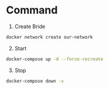 # Command

1. Create Bride

```bash
docker network create our-network
```

2. Start

```bash
docker-compose up -d --force-recreate
```

3. Stop

```bash
docker-compose down -v
```
